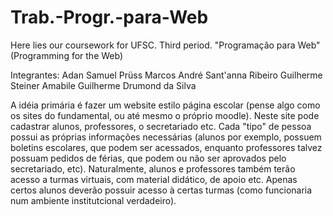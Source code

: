 # Trab.-Progr.-para-Web
Here lies our coursework for UFSC. Third period. "Programação para Web" (Programming for the Web)

Integrantes:
Adan Samuel Prüss
Marcos André Sant'anna Ribeiro
Guilherme Steiner Amabile
Guilherme Drumond da Silva

A idéia primária é fazer um website estilo página escolar (pense algo como os sites do fundamental, ou até mesmo o próprio moodle).
Neste site pode cadastrar alunos, professores, o secretariado etc. Cada "tipo" de pessoa possui as próprias informações necessárias (alunos por exemplo, possuem boletins escolares, que podem ser acessados, enquanto professores talvez possuam pedidos de férias, que podem ou não ser aprovados pelo secretariado, etc).
Naturalmente, alunos e professores também terão acesso a turmas virtuais, com material didático, de apoio etc. Apenas certos alunos deverão possuir acesso à certas turmas (como funcionaria num ambiente institutcional verdadeiro).
